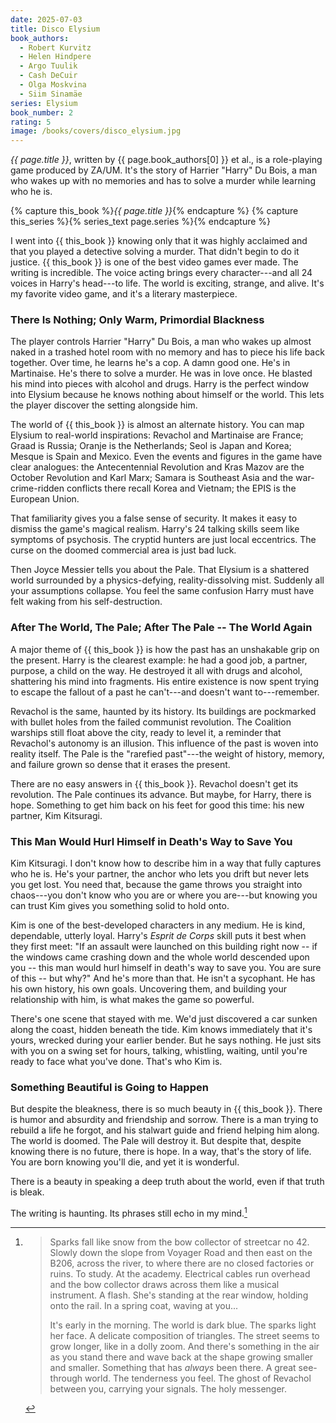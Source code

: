 ```yaml
---
date: 2025-07-03
title: Disco Elysium
book_authors:
  - Robert Kurvitz
  - Helen Hindpere
  - Argo Tuulik
  - Cash DeCuir
  - Olga Moskvina
  - Siim Sinamäe
series: Elysium
book_number: 2
rating: 5
image: /books/covers/disco_elysium.jpg
---
```


<cite class="video-game-title">{{ page.title }}</cite>, written by <span
class="author-name">{{ page.book_authors[0] }}</span> <abbr class="etal">et
al.</abbr>, is a role-playing game produced by ZA/UM. It's the story of
Harrier "Harry" Du Bois, a man who wakes up with no memories and has to solve
a murder while learning who he is.

{% capture this_book %}<cite class="book-title">{{ page.title }}</cite>{% endcapture %}
{% capture this_series %}{% series_text page.series %}{% endcapture %}

I went into {{ this_book }} knowing only that it was highly acclaimed and that
you played a detective solving a murder. That didn't begin to do it justice.
{{ this_book }} is one of the best video games ever made. The writing is
incredible. The voice acting brings every character---and all 24 voices in
Harry's head---to life. The world is exciting, strange, and alive. It's my
favorite video game, and it's a literary masterpiece.

### There Is Nothing; Only Warm, Primordial Blackness

The player controls Harrier "Harry" Du Bois, a man who wakes up almost naked
in a trashed hotel room with no memory and has to piece his life back
together. Over time, he learns he's a cop. A damn good one. He's in
Martinaise. He's there to solve a murder. He was in love once. He blasted his
mind into pieces with alcohol and drugs. Harry is the perfect window into
Elysium because he knows nothing about himself or the world. This lets the
player discover the setting alongside him.

The world of {{ this_book }} is almost an alternate history. You can map
Elysium to real-world inspirations: Revachol and Martinaise are France; Graad
is Russia; Oranje is the Netherlands; Seol is Japan and Korea; Mesque is Spain
and Mexico. Even the events and figures in the game have clear analogues: the
Antecentennial Revolution and Kras Mazov are the October Revolution and Karl
Marx; Samara is Southeast Asia and the war-crime-ridden conflicts there recall
Korea and Vietnam; the EPIS is the European Union.

That familiarity gives you a false sense of security. It makes it easy to
dismiss the game's magical realism. Harry's 24 talking skills seem like
symptoms of psychosis. The cryptid hunters are just local eccentrics. The
curse on the doomed commercial area is just bad luck.

Then Joyce Messier tells you about the Pale. That Elysium is a shattered world
surrounded by a physics-defying, reality-dissolving mist. Suddenly all your
assumptions collapse. You feel the same confusion Harry must have felt waking
from his self-destruction.

### After The World, The Pale; After The Pale -- The World Again

A major theme of {{ this_book }} is how the past has an unshakable grip on the
present. Harry is the clearest example: he had a good job, a partner, purpose,
a child on the way. He destroyed it all with drugs and alcohol, shattering his
mind into fragments. His entire existence is now spent trying to escape the
fallout of a past he can't---and doesn't want to---remember.

Revachol is the same, haunted by its history. Its buildings are pockmarked
with bullet holes from the failed communist revolution. The Coalition warships
still float above the city, ready to level it, a reminder that Revachol's
autonomy is an illusion. This influence of the past is woven into reality
itself. The Pale is the "rarefied past"---the weight of history, memory, and
failure grown so dense that it erases the present.

There are no easy answers in {{ this_book }}. Revachol doesn't get its
revolution. The Pale continues its advance. But maybe, for Harry, there is
hope. Something to get him back on his feet for good this time: his new
partner, Kim Kitsuragi.

### This Man Would Hurl Himself in Death's Way to Save You

Kim Kitsuragi. I don't know how to describe him in a way that fully captures
who he is. He's your partner, the anchor who lets you drift but never lets you
get lost. You need that, because the game throws you straight into chaos---you
don't know who you are or where you are---but knowing you can trust Kim gives
you something solid to hold onto.

Kim is one of the best-developed characters in any medium. He is kind,
dependable, utterly loyal. Harry's _Esprit de Corps_ skill puts it best when
they first meet: "If an assault were launched on this building right now -- if
the windows came crashing down and the whole world descended upon you -- this
man would hurl himself in death's way to save you. You are sure of this -- but
why?" And he's more than that. He isn't a sycophant. He has his own history,
his own goals. Uncovering them, and building your relationship with him, is
what makes the game so powerful.

There's one scene that stayed with me. We'd just discovered a car sunken along
the coast, hidden beneath the tide. Kim knows immediately that it's yours,
wrecked during your earlier bender. But he says nothing. He just sits with you
on a swing set for hours, talking, whistling, waiting, until you're ready to
face what you've done. That's who Kim is.

### Something Beautiful is Going to Happen

But despite the bleakness, there is so much beauty in {{ this_book }}. There
is humor and absurdity and friendship and sorrow. There is a man trying to
rebuild a life he forgot, and his stalwart guide and friend helping him along.
The world is doomed. The Pale will destroy it. But despite that, despite
knowing there is no future, there is hope. In a way, that's the story of life.
You are born knowing you'll die, and yet it is wonderful.

There is a beauty in speaking a deep truth about the world, even if that truth
is bleak.

The writing is haunting. Its phrases still echo in my mind.[^bow]

[^bow]:
    > Sparks fall like snow from the bow collector of streetcar no 42. Slowly down
    > the slope from Voyager Road and then east on the B206, across the river, to
    > where there are no closed factories or ruins. To study. At the academy.
    > Electrical cables run overhead and the bow collector draws across them like
    > a musical instrument. A flash. She's standing at the rear window, holding
    > onto the rail. In a spring coat, waving at you...
    >
    > It's early in the morning. The world is dark blue. The sparks light her
    > face. A delicate composition of triangles. The street seems to grow longer,
    > like in a dolly zoom. And there's something in the air as you stand there
    > and wave back at the shape growing smaller and smaller. Something that has
    > *always* been there. A great see-through world. The tenderness you feel. The
    > ghost of Revachol between you, carrying your signals. The holy messenger.

